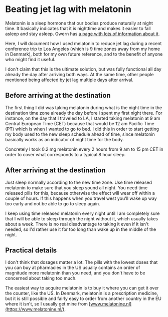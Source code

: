 # Beating jet lag with melatonin

Melatonin is a sleep hormone that our bodies produce naturally at night time. It basically indicates that it is nighttime and makes it easier to fall asleep and stay asleep. Gwern has [a page with lots of information about it](https://www.gwern.net/Melatonin).

Here, I will document how I used melatonin to reduce jet lag during a recent conference trip to Los Angeles (which is 9 time zones away from my home in Denmark), both for my own future reference, and to the benefit of anyone who might find it useful.

I don't claim that this is the ultimate solution, but was fully functional all day already the day after arriving both ways. At the same time, other people mentioned being affected by jet lag multiple days after arrival.

## Before arriving at the destination
The first thing I did was taking melatonin during what is the night time in the destination time zone already the day before i spent my first night there. For instance, on the day that I traveled to LA, I started taking melatonin at 9 am Central European Time (CET) because that would be 12 am Pacific Time (PT) which is when I wanted to go to bed.
I did this in order to start getting my body used to the new sleep schedule ahead of time, since melatonin basically works as an indicator of night time for the body.

Concretely I took 0.2 mg melatonin every 2 hours from 9 am to 15 pm CET in order to cover what corresponds to a typical 8 hour sleep.

## After arriving at the destination
Just sleep normally according to the new time zone. Use time released melatonin to make sure that you sleep sound all night. You need time released pills for this, because otherwise the effect will wear off within a couple of hours. If this happens when you travel west you'll wake up way too early and not be able to go to sleep again.

I keep using time released melatonin every night until I am completely sure that I will be able to sleep through the night without it, which usually takes about a week. There is no real disadvantage to taking it even if it isn't needed, so I'd rather use it for too long than wake up in the middle of the night.

## Practical details
I don't think that dosages matter a lot. The pills with the lowest doses that you can buy at pharmacies in the US usually contains an order of magnitude more melatonin than you need, and you don't have to be concerned about taking too much.

The easiest way to acquire melatonin is to buy it where you can get it over the counter, like the US. In Denmark, melatonin is a prescription medicine, but it is still possible and fairly easy to order from another country in the EU where it isn't, so I usually get mine from [www.melatonine.nl](https://www.melatonine.nl/).
